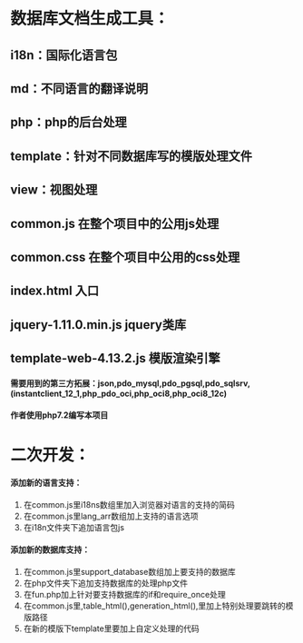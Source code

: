 # 数据库文档生成工具：
## i18n：国际化语言包
## md：不同语言的翻译说明
## php：php的后台处理
## template：针对不同数据库写的模版处理文件
## view：视图处理

## common.js 在整个项目中的公用js处理
## common.css 在整个项目中公用的css处理
## index.html 入口
## jquery-1.11.0.min.js jquery类库
## template-web-4.13.2.js 模版渲染引擎

#### 需要用到的第三方拓展：json,pdo_mysql,pdo_pgsql,pdo_sqlsrv,(instantclient_12_1,php_pdo_oci,php_oci8,php_oci8_12c)

#### 作者使用php7.2编写本项目

# 二次开发：
#### 添加新的语言支持：
1. 在common.js里i18ns数组里加入浏览器对语言的支持的简码
2. 在common.js里lang_arr数组加上支持的语言选项
3. 在i18n文件夹下追加语言包js

#### 添加新的数据库支持：
1. 在common.js里support_database数组加上要支持的数据库
2. 在php文件夹下追加支持数据库的处理php文件
3. 在fun.php加上针对要支持数据库的if和require_once处理
4. 在common.js里,table_html(),generation_html(),里加上特别处理要跳转的模版路径
5. 在新的模版下template里要加上自定义处理的代码
